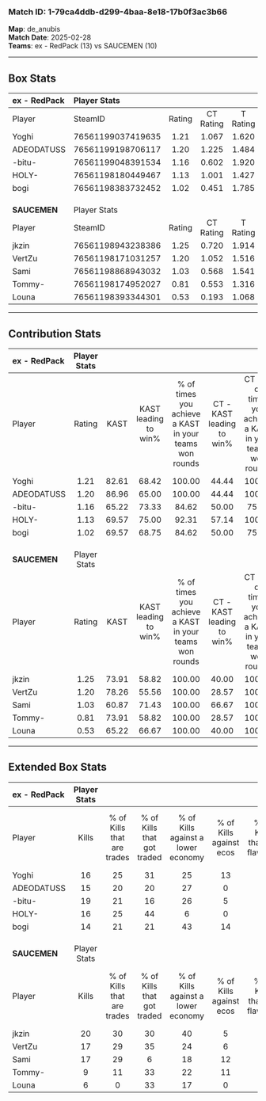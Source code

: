 ### Match ID: 1-79ca4ddb-d299-4baa-8e18-17b0f3ac3b66  
**Map**: de_anubis  
**Match Date**: 2025-02-28  
**Teams**: ex - RedPack (13) vs SAUCEMEN (10)  

---  

## Box Stats  

| **ex - RedPack** | Player Stats      |        |           |          |       |      |       |         |        |      |     |
| :- | :- | :-: | :-: | :-: | :-: | :-: | :-: | :-: | :-: | :-: | :-: |
| Player           | SteamID           | Rating | CT Rating | T Rating | KAST  | ADR  | Kills | Assists | Deaths | K/D  | HS% |
| Yoghi            | 76561199037419635 |  1.21  |   1.067   |  1.620   | 82.61 | 75.2 |  16   |    7    |   14   | 1.14 | 56  |
| ADEODATUSS       | 76561199198706117 |  1.20  |   1.225   |  1.484   | 86.96 | 63.7 |  15   |    3    |   12   | 1.25 | 33  |
| -bitu-           | 76561199048391534 |  1.16  |   0.602   |  1.920   | 65.22 | 78.3 |  19   |    2    |   15   | 1.27 | 31  |
| HOLY-            | 76561198180449467 |  1.13  |   1.001   |  1.427   | 69.57 | 80.7 |  16   |    7    |   14   | 1.14 | 50  |
| bogi             | 76561198383732452 |  1.02  |   0.451   |  1.785   | 69.57 | 77.9 |  14   |    5    |   15   | 0.93 | 50  |
|                  |                   |        |           |          |       |      |       |         |        |      |     |
|                  |                   |        |           |          |       |      |       |         |        |      |     |
|                  |                   |        |           |          |       |      |       |         |        |      |     |
| **SAUCEMEN**     | Player Stats      |        |           |          |       |      |       |         |        |      |     |
| Player           | SteamID           | Rating | CT Rating | T Rating | KAST  | ADR  | Kills | Assists | Deaths | K/D  | HS% |
| jkzin            | 76561198943238386 |  1.25  |   0.720   |  1.914   | 73.91 | 92.9 |  20   |    4    |   18   | 1.11 | 50  |
| VertZu           | 76561198171031257 |  1.20  |   1.052   |  1.516   | 78.26 | 84.4 |  17   |    7    |   16   | 1.06 | 64  |
| Sami             | 76561198868943032 |  1.03  |   0.568   |  1.541   | 60.87 | 63.9 |  17   |    1    |   14   | 1.21 | 35  |
| Tommy-           | 76561198174952027 |  0.81  |   0.553   |  1.316   | 73.91 | 66.1 |   9   |    7    |   16   | 0.56 | 55  |
| Louna            | 76561198393344301 |  0.53  |   0.193   |  1.068   | 65.22 | 41.9 |   6   |    7    |   17   | 0.35 | 66  |
---  

## Contribution Stats  

| **ex - RedPack** | Player Stats |       |                      |                                                        |                           |                                                             |                          |                                                            |
| :- | :-: | :-: | :-: | :-: | :-: | :-: | :-: | :-: |
| Player           |    Rating    | KAST  | KAST leading to win% | % of times you achieve a KAST in your teams won rounds | CT - KAST leading to win% | CT - % of times you achieve a KAST in your teams won rounds | T - KAST leading to win% | T - % of times you achieve a KAST in your teams won rounds |
| Yoghi            |     1.21     | 82.61 |        68.42         |                         100.00                         |           44.44           |                           100.00                            |          90.00           |                           100.00                           |
| ADEODATUSS       |     1.20     | 86.96 |        65.00         |                         100.00                         |           44.44           |                           100.00                            |          81.82           |                           100.00                           |
| -bitu-           |     1.16     | 65.22 |        73.33         |                         84.62                          |           50.00           |                            75.00                            |          88.89           |                           88.89                            |
| HOLY-            |     1.13     | 69.57 |        75.00         |                         92.31                          |           57.14           |                           100.00                            |          88.89           |                           88.89                            |
| bogi             |     1.02     | 69.57 |        68.75         |                         84.62                          |           50.00           |                            75.00                            |          80.00           |                           88.89                            |
|                  |              |       |                      |                                                        |                           |                                                             |                          |                                                            |
|                  |              |       |                      |                                                        |                           |                                                             |                          |                                                            |
|                  |              |       |                      |                                                        |                           |                                                             |                          |                                                            |
| **SAUCEMEN**     | Player Stats |       |                      |                                                        |                           |                                                             |                          |                                                            |
| Player           |    Rating    | KAST  | KAST leading to win% | % of times you achieve a KAST in your teams won rounds | CT - KAST leading to win% | CT - % of times you achieve a KAST in your teams won rounds | T - KAST leading to win% | T - % of times you achieve a KAST in your teams won rounds |
| jkzin            |     1.25     | 73.91 |        58.82         |                         100.00                         |           40.00           |                           100.00                            |          66.67           |                           100.00                           |
| VertZu           |     1.20     | 78.26 |        55.56         |                         100.00                         |           28.57           |                           100.00                            |          72.73           |                           100.00                           |
| Sami             |     1.03     | 60.87 |        71.43         |                         100.00                         |           66.67           |                           100.00                            |          72.73           |                           100.00                           |
| Tommy-           |     0.81     | 73.91 |        58.82         |                         100.00                         |           28.57           |                           100.00                            |          80.00           |                           100.00                           |
| Louna            |     0.53     | 65.22 |        66.67         |                         100.00                         |           40.00           |                           100.00                            |          80.00           |                           100.00                           |
---  

## Extended Box Stats  

| **ex - RedPack** | Player Stats |                            |                            |                                    |                         |                              |                                 |        |                             |                                     |                          |                               |                            |
| :- | :-: | :-: | :-: | :-: | :-: | :-: | :-: | :-: | :-: | :-: | :-: | :-: | :-: |
| Player           |    Kills     | % of Kills that are trades | % of Kills that got traded | % of Kills against a lower economy | % of Kills against ecos | % of Kills that are flawless | % of Kills that are close duels | Deaths | % of Deaths that get traded | % of Deaths against a lower economy | % of Deaths against ecos | % of Deaths that are flawless | % of Deaths that are close |
| Yoghi            |      16      |             25             |             31             |                 25                 |           13            |              75              |                6                |   14   |             36              |                  0                  |            0             |              57               |             7              |
| ADEODATUSS       |      15      |             20             |             20             |                 27                 |            0            |              67              |                7                |   12   |             33              |                  0                  |            0             |              67               |             0              |
| -bitu-           |      19      |             21             |             16             |                 26                 |            5            |              79              |                5                |   15   |             20              |                  0                  |            0             |              73               |             0              |
| HOLY-            |      16      |             25             |             44             |                 6                  |            0            |              56              |               13                |   14   |             21              |                  7                  |            0             |              64               |             7              |
| bogi             |      14      |             21             |             21             |                 43                 |           14            |              50              |               14                |   15   |             20              |                  7                  |            0             |              60               |             7              |
|                  |              |                            |                            |                                    |                         |                              |                                 |        |                             |                                     |                          |                               |                            |
|                  |              |                            |                            |                                    |                         |                              |                                 |        |                             |                                     |                          |                               |                            |
|                  |              |                            |                            |                                    |                         |                              |                                 |        |                             |                                     |                          |                               |                            |
| **SAUCEMEN**     | Player Stats |                            |                            |                                    |                         |                              |                                 |        |                             |                                     |                          |                               |                            |
| Player           |    Kills     | % of Kills that are trades | % of Kills that got traded | % of Kills against a lower economy | % of Kills against ecos | % of Kills that are flawless | % of Kills that are close duels | Deaths | % of Deaths that get traded | % of Deaths against a lower economy | % of Deaths against ecos | % of Deaths that are flawless | % of Deaths that are close |
| jkzin            |      20      |             30             |             30             |                 40                 |            5            |              50              |                5                |   18   |             22              |                 11                  |            0             |              56               |             11             |
| VertZu           |      17      |             29             |             35             |                 24                 |            6            |              76              |                6                |   16   |             25              |                 19                  |            0             |              69               |             6              |
| Sami             |      17      |             29             |             6              |                 18                 |           12            |              65              |                0                |   14   |             14              |                 14                  |            0             |              86               |             0              |
| Tommy-           |      9       |             11             |             33             |                 22                 |           11            |              67              |               11                |   16   |             38              |                 13                  |            0             |              56               |             19             |
| Louna            |      6       |             0              |             33             |                 17                 |            0            |              67              |                0                |   17   |             29              |                 12                  |            0             |              65               |             6              |
